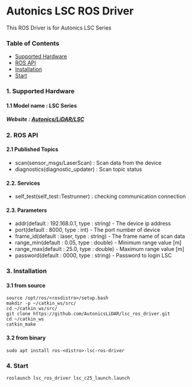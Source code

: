# Autonics LSC ROS Driver
This ROS Driver is for Autonics LSC Series

### Table of Contents

- [Supported Hardware](#1-supported-hardware)
- [ROS API](#2-ros-api)
- [Installation](#3-installation)
- [Start](#4-start)


### 1. Supported Hardware
#### 1.1 Model name : LSC Series
#####   Website : [Autonics/LiDAR/LSC](https://www.autonics.com/series/3001018)


### 2. ROS API
#### 2.1 Published Topics
* scan(sensor_msgs/LaserScan) : Scan data from the device
* diagnostics(diagnostic_updater) : Scan topic status
#### 2.2. Services
* self_test(self_test::Testrunner) : checking communication connection
#### 2.3. Parameters
* addr(default : 192.168.0.1, type : string) - The device ip address
* port(default : 8000, type : int) - The port number of device
* frame_id(default : laser, type : string) - The frame name of scan data
* range_min(default : 0.05, type : double) - Minimum range value [m]
* range_max(default : 25.0, type : double) - Maximum range value [m]
* password(default : 0000, type : string) - Password to login LSC


### 3. Installation
####   3.1 from source
    source /opt/ros/<rosdistro>/setup.bash
    makdir -p ~/catkin_ws/src/
    cd ~/catkin_ws/src/
    git clone https://github.com/AutonicsLiDAR/lsc_ros_driver.git
    cd ~/catkin_ws
    catkin_make
    
####   3.2 from binary
    sudo apt install ros-<distro>-lsc-ros-driver


### 4. Start
    roslaunch lsc_ros_driver lsc_c25_launch.launch
